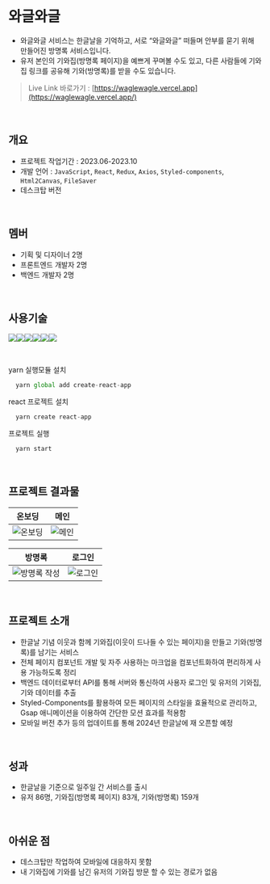 # 와글와글
- 와글와글 서비스는 한글날을 기억하고, 서로 “와글와글” 떠들며 안부를 묻기 위해 만들어진 방명록 서비스입니다.
- 유저 본인의 기와집(방명록 페이지)을 예쁘게 꾸며볼 수도 있고, 다른 사람들에 기와집 링크를 공유해 기와(방명록)를 받을 수도 있습니다.

> Live Link 바로가기 : [https://waglewagle.vercel.app](https://waglewagle.vercel.app/)

<br/>

## 개요
- 프로젝트 작업기간 : 2023.06-2023.10
- 개발 언어 : `JavaScript`, `React`, `Redux`, `Axios`, `Styled-components`, `Html2Canvas`, `FileSaver`
- 데스크탑 버전

<br/>

## 멤버
- 기획 및 디자이너 2명
- 프론트엔드 개발자 2명
- 백엔드 개발자 2명

<br/>

## 사용기술
<img src="https://img.shields.io/badge/React-191A1B?style=for-the-badge&logo=react&logoColor=61DAFB"><img src="https://img.shields.io/badge/2.7.13-515151?style=for-the-badge"><img src="https://img.shields.io/badge/Axios-5A29E4?style=for-the-badge&logo=Axios&logoColor=191A1B"><img src="https://img.shields.io/badge/1.5.0-515151?style=for-the-badge"><img src="https://img.shields.io/badge/redux-764ABC?style=for-the-badge&logo=redux&logoColor=fff"><img src="https://img.shields.io/badge/1.5.0-515151?style=for-the-badge">

<br/>

yarn 실행모듈 설치
```javascript  
  yarn global add create-react-app
```
react 프로젝트 설치
```javascript
  yarn create react-app
```
프로젝트 실행
```javascript
  yarn start
```

<br/>

## 프로젝트 결과물
|온보딩|메인|
|---|---|
|![온보딩](https://github.com/smilk5u/wagle_wagle/assets/55374275/74ef7cc6-e5be-4ffd-972d-f9bb5f9dfcb0)|![메인](https://github.com/smilk5u/wagle_wagle/assets/55374275/20d5e32d-7afd-4182-a35a-ff4cdb98ad87)|

|방명록|로그인|
|---|---|
|![방명록 작성](https://github.com/smilk5u/wagle_wagle/assets/55374275/bc6d7cf9-04df-4d5f-857e-e89b63f9fdc2)|![로그인](https://github.com/smilk5u/wagle_wagle/assets/55374275/0e976410-2700-4356-81a8-3df1a828d55d)|

<br/>

## 프로젝트 소개
- 한글날 기념 이웃과 함께 기와집(이웃이 드나들 수 있는 페이지)을 만들고 기와(방명록)를 남기는 서비스
- 전체 페이지 컴포넌트 개발 및 자주 사용하는 마크업을 컴포넌트화하여 편리하게 사용 가능하도록 정리
- 백엔드 데이터로부터 API를 통해 서버와 통신하여 사용자 로그인 및 유저의 기와집, 기와 데이터를 추출
- Styled-Components를 활용하여 모든 페이지의 스타일을 효율적으로 관리하고, Gsap 애니메이션을 이용하여 간단한 모션 효과를 적용함
- 모바일 버전 추가 등의 업데이트를 통해 2024년 한글날에 재 오픈할 예정

<br/>

## 성과
- 한글날을 기준으로 일주일 간 서비스를 출시
- 유저 86명, 기와집(방명록 페이지) 83개, 기와(방명록) 159개

<br/>

## 아쉬운 점 
- 데스크탑만 작업하여 모바일에 대응하지 못함
- 내 기와집에 기와를 남긴 유저의 기와집 방문 할 수 있는 경로가 없음
